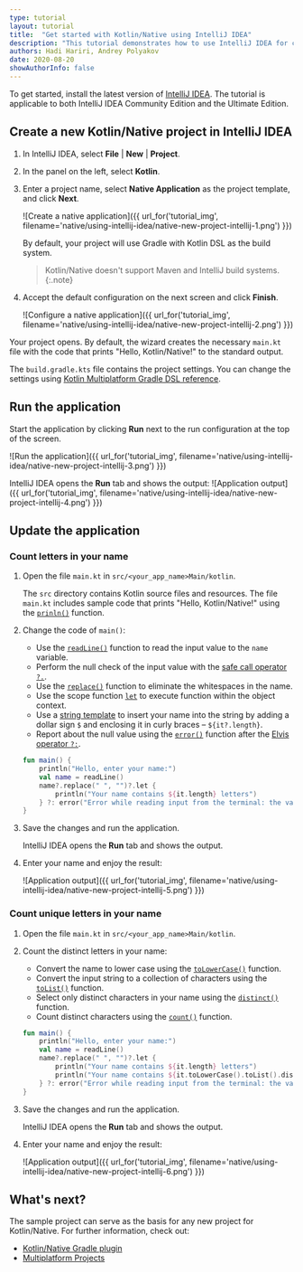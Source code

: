 ```yaml
---
type: tutorial
layout: tutorial
title:  "Get started with Kotlin/Native using IntelliJ IDEA"
description: "This tutorial demonstrates how to use IntelliJ IDEA for creating a Kotlin/Native application."
authors: Hadi Hariri, Andrey Polyakov
date: 2020-08-20
showAuthorInfo: false
---
```


<!--- To become a How-To. Need to change type to new "HowTo" --->

To get started, install the latest version of [IntelliJ IDEA](http://www.jetbrains.com/idea/download/index.html). The tutorial is applicable to both IntelliJ IDEA Community Edition and the Ultimate Edition.

## Create a new Kotlin/Native project in IntelliJ IDEA

1. In IntelliJ IDEA, select **File** \| **New** \| **Project**.
2. In the panel on the left, select **Kotlin**.
3. Enter a project name, select **Native Application** as the project template, and click **Next**.

   ![Create a native application]({{ url_for('tutorial_img', filename='native/using-intellij-idea/native-new-project-intellij-1.png') }})

   By default, your project will use Gradle with Kotlin DSL as the build system.
   > Kotlin/Native doesn't support Maven and IntelliJ build systems.
   {:.note}

4. Accept the default configuration on the next screen and click **Finish**.

   ![Configure a native application]({{ url_for('tutorial_img', filename='native/using-intellij-idea/native-new-project-intellij-2.png') }})

Your project opens. By default, the wizard creates the necessary `main.kt` file with the code that prints "Hello, Kotlin/Native!" to the standard output.

The `build.gradle.kts` file contains the project settings. You can change the settings using [Kotlin Multiplatform Gradle DSL reference](../../reference/mpp-dsl-reference.html).

## Run the application

Start the application by clicking **Run** next to the run configuration at the top of the screen.

![Run the application]({{ url_for('tutorial_img', filename='native/using-intellij-idea/native-new-project-intellij-3.png') }})

IntelliJ IDEA opens the **Run** tab and shows the output:
![Application output]({{ url_for('tutorial_img', filename='native/using-intellij-idea/native-new-project-intellij-4.png') }})

## Update the application

### Count letters in your name

1. Open the file `main.kt` in `src/<your_app_name>Main/kotlin`.

   The `src` directory contains Kotlin source files and resources. The file `main.kt` includes sample code that prints "Hello, Kotlin/Native!" using the [`prinln()`](https://kotlinlang.org/api/latest/jvm/stdlib/kotlin.io/println.html) function.

2. Change the code of `main()`:

   * Use the [`readLine()`](https://kotlinlang.org/api/latest/jvm/stdlib/kotlin.io/read-line.html) function to read the input value to the `name` variable.
   * Perform the null check of the input value with the [safe call operator `?.`](https://kotlinlang.org/docs/reference/null-safety.html#safe-calls).
   * Use the [`replace()`](https://kotlinlang.org/api/latest/jvm/stdlib/kotlin.text/replace.html) function to eliminate the whitespaces in the name.
   * Use the scope function [`let`](https://kotlinlang.org/docs/reference/scope-functions.html#let) to execute function within the object context. 
   * Use a [string template](https://kotlinlang.org/docs/reference/basic-types.html#string-templates) to insert your name into the string by adding a dollar sign `$` and enclosing it in curly braces – `${it?.length}`.
   * Report about the null value using the [`error()`](https://kotlinlang.org/api/latest/jvm/stdlib/kotlin/error.html) function after the [Elvis operator `?:`](https://kotlinlang.org/docs/reference/null-safety.html#elvis-operator). 

   <div class="sample" markdown="1" theme="idea" mode="kotlin" data-highlight-only>

   ```kotlin
   fun main() {
       println("Hello, enter your name:")
       val name = readLine()
       name?.replace(" ", "")?.let {
           println("Your name contains ${it.length} letters")
       } ?: error("Error while reading input from the terminal: the value can't be null.")
   }
   ```

   </div>

3. Save the changes and run the application.

   IntelliJ IDEA opens the **Run** tab and shows the output.

4. Enter your name and enjoy the result:

   ![Application output]({{ url_for('tutorial_img', filename='native/using-intellij-idea/native-new-project-intellij-5.png') }})


### Count unique letters in your name

1. Open the file `main.kt` in `src/<your_app_name>Main/kotlin`.

2. Count the distinct letters in your name:

   * Convert the name to lower case using the [`toLowerCase()`](https://kotlinlang.org/api/latest/jvm/stdlib/kotlin.text/to-lower-case.html) function.
   * Convert the input string to a collection of characters using the [`toList()`](https://kotlinlang.org/api/latest/jvm/stdlib/kotlin.text/to-list.html) function.
   * Select only distinct characters in your name using the [`distinct()`](https://kotlinlang.org/api/latest/jvm/stdlib/kotlin.collections/distinct.html) function.
   * Count distinct characters using the [`count()`](https://kotlinlang.org/api/latest/jvm/stdlib/kotlin.collections/count.html) function.

   <div class="sample" markdown="1" theme="idea" mode="kotlin" data-highlight-only>

   ```kotlin
   fun main() {
       println("Hello, enter your name:")
       val name = readLine()
       name?.replace(" ", "")?.let {
           println("Your name contains ${it.length} letters")
           println("Your name contains ${it.toLowerCase().toList().distinct().count()} unique letters")
       } ?: error("Error while reading input from the terminal: the value can't be null.")
   }
   ```

   </div>
   
3. Save the changes and run the application.

   IntelliJ IDEA opens the **Run** tab and shows the output.

4. Enter your name and enjoy the result:

   ![Application output]({{ url_for('tutorial_img', filename='native/using-intellij-idea/native-new-project-intellij-6.png') }})


## What's next?

The sample project can serve as the basis for any new project for Kotlin/Native. For further information, check out:

* [Kotlin/Native Gradle plugin](https://kotlinlang.org/docs/reference/native/gradle_plugin.html)
* [Multiplatform Projects](https://kotlinlang.org/docs/reference/mpp-discover-project.html)


